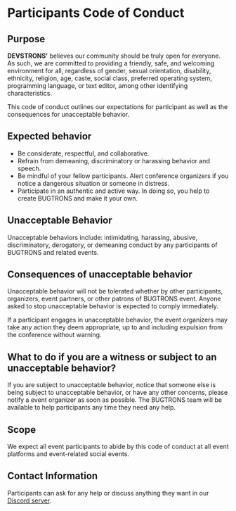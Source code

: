 # Participants Code of Conduct

## Purpose
**DEVSTRONS'** believes our community should be truly open for everyone. As such, we are committed to providing a friendly, safe, and welcoming environment for all, regardless of gender, sexual orientation, disability, ethnicity, religion, age, caste, social class, preferred operating system, programming language, or text editor, among other identifying characteristics.

This code of conduct outlines our expectations for participant as well as the consequences for unacceptable behavior.

## Expected behavior
- Be considerate, respectful, and collaborative.
- Refrain from demeaning, discriminatory or harassing behavior and speech.
- Be mindful of your fellow participants. Alert conference organizers if you notice a dangerous situation or someone in distress.
- Participate in an authentic and active way. In doing so, you help to create BUGTRONS and make it your own.

## Unacceptable Behavior
Unacceptable behaviors include: intimidating, harassing, abusive, discriminatory, derogatory, or demeaning conduct by any participants of BUGTRONS and related events.

## Consequences of unacceptable behavior
Unacceptable behavior will not be tolerated whether by other participants, organizers, event partners, or other patrons of BUGTRONS event.
Anyone asked to stop unacceptable behavior is expected to comply immediately.

If a participant engages in unacceptable behavior, the event organizers may take any action they deem appropriate, up to and including expulsion from the conference without warning.

## What to do if you are a witness or subject to an unacceptable behavior?
If you are subject to unacceptable behavior, notice that someone else is being subject to unacceptable behavior, or have any other concerns, please notify a event organizer as soon as possible.
The BUGTRONS team will be available to help participants any time they need any help.

## Scope
We expect all event participants to abide by this code of conduct at all event platforms and event-related social events.

## Contact Information
Participants can ask for any help or discuss anything they want in our [Discord server](https://discord.gg/invite/MVujzTBqed).
